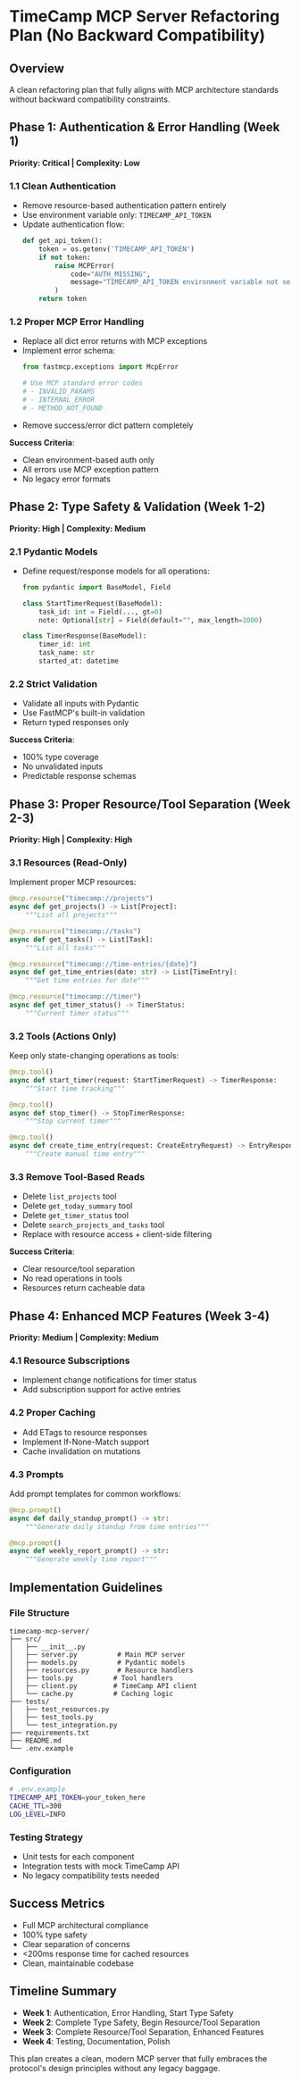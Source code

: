 # TimeCamp MCP Server Refactoring Plan (No Backward Compatibility)

## Overview
A clean refactoring plan that fully aligns with MCP architecture standards without backward compatibility constraints.

## Phase 1: Authentication & Error Handling (Week 1)
**Priority: Critical | Complexity: Low**

### 1.1 Clean Authentication
- Remove resource-based authentication pattern entirely
- Use environment variable only: `TIMECAMP_API_TOKEN`
- Update authentication flow:
  ```python
  def get_api_token():
      token = os.getenv('TIMECAMP_API_TOKEN')
      if not token:
          raise MCPError(
              code="AUTH_MISSING",
              message="TIMECAMP_API_TOKEN environment variable not set"
          )
      return token
  ```

### 1.2 Proper MCP Error Handling
- Replace all dict error returns with MCP exceptions
- Implement error schema:
  ```python
  from fastmcp.exceptions import McpError
  
  # Use MCP standard error codes
  # - INVALID_PARAMS
  # - INTERNAL_ERROR
  # - METHOD_NOT_FOUND
  ```
- Remove success/error dict pattern completely

**Success Criteria**: 
- Clean environment-based auth only
- All errors use MCP exception pattern
- No legacy error formats

## Phase 2: Type Safety & Validation (Week 1-2)
**Priority: High | Complexity: Medium**

### 2.1 Pydantic Models
- Define request/response models for all operations:
  ```python
  from pydantic import BaseModel, Field
  
  class StartTimerRequest(BaseModel):
      task_id: int = Field(..., gt=0)
      note: Optional[str] = Field(default="", max_length=1000)
  
  class TimerResponse(BaseModel):
      timer_id: int
      task_name: str
      started_at: datetime
  ```

### 2.2 Strict Validation
- Validate all inputs with Pydantic
- Use FastMCP's built-in validation
- Return typed responses only

**Success Criteria**:
- 100% type coverage
- No unvalidated inputs
- Predictable response schemas

## Phase 3: Proper Resource/Tool Separation (Week 2-3)
**Priority: High | Complexity: High**

### 3.1 Resources (Read-Only)
Implement proper MCP resources:
```python
@mcp.resource("timecamp://projects")
async def get_projects() -> List[Project]:
    """List all projects"""

@mcp.resource("timecamp://tasks")
async def get_tasks() -> List[Task]:
    """List all tasks"""

@mcp.resource("timecamp://time-entries/{date}")
async def get_time_entries(date: str) -> List[TimeEntry]:
    """Get time entries for date"""

@mcp.resource("timecamp://timer")
async def get_timer_status() -> TimerStatus:
    """Current timer status"""
```

### 3.2 Tools (Actions Only)
Keep only state-changing operations as tools:
```python
@mcp.tool()
async def start_timer(request: StartTimerRequest) -> TimerResponse:
    """Start time tracking"""

@mcp.tool()
async def stop_timer() -> StopTimerResponse:
    """Stop current timer"""

@mcp.tool()
async def create_time_entry(request: CreateEntryRequest) -> EntryResponse:
    """Create manual time entry"""
```

### 3.3 Remove Tool-Based Reads
- Delete `list_projects` tool
- Delete `get_today_summary` tool
- Delete `get_timer_status` tool
- Delete `search_projects_and_tasks` tool
- Replace with resource access + client-side filtering

**Success Criteria**:
- Clear resource/tool separation
- No read operations in tools
- Resources return cacheable data

## Phase 4: Enhanced MCP Features (Week 3-4)
**Priority: Medium | Complexity: Medium**

### 4.1 Resource Subscriptions
- Implement change notifications for timer status
- Add subscription support for active entries

### 4.2 Proper Caching
- Add ETags to resource responses
- Implement If-None-Match support
- Cache invalidation on mutations

### 4.3 Prompts
Add prompt templates for common workflows:
```python
@mcp.prompt()
async def daily_standup_prompt() -> str:
    """Generate daily standup from time entries"""

@mcp.prompt()
async def weekly_report_prompt() -> str:
    """Generate weekly time report"""
```

## Implementation Guidelines

### File Structure
```
timecamp-mcp-server/
├── src/
│   ├── __init__.py
│   ├── server.py          # Main MCP server
│   ├── models.py          # Pydantic models
│   ├── resources.py       # Resource handlers
│   ├── tools.py          # Tool handlers
│   ├── client.py         # TimeCamp API client
│   └── cache.py          # Caching logic
├── tests/
│   ├── test_resources.py
│   ├── test_tools.py
│   └── test_integration.py
├── requirements.txt
├── README.md
└── .env.example
```

### Configuration
```bash
# .env.example
TIMECAMP_API_TOKEN=your_token_here
CACHE_TTL=300
LOG_LEVEL=INFO
```

### Testing Strategy
- Unit tests for each component
- Integration tests with mock TimeCamp API
- No legacy compatibility tests needed

## Success Metrics
- Full MCP architectural compliance
- 100% type safety
- Clear separation of concerns
- <200ms response time for cached resources
- Clean, maintainable codebase

## Timeline Summary
- **Week 1**: Authentication, Error Handling, Start Type Safety
- **Week 2**: Complete Type Safety, Begin Resource/Tool Separation
- **Week 3**: Complete Resource/Tool Separation, Enhanced Features
- **Week 4**: Testing, Documentation, Polish

This plan creates a clean, modern MCP server that fully embraces the protocol's design principles without any legacy baggage.